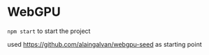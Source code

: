 # WebGPU 

`npm start` to start the project

used https://github.com/alaingalvan/webgpu-seed as starting point